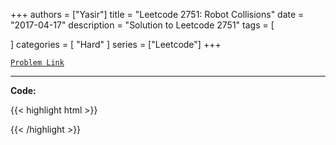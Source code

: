 
+++
authors = ["Yasir"]
title = "Leetcode 2751: Robot Collisions"
date = "2017-04-17"
description = "Solution to Leetcode 2751"
tags = [
    
]
categories = [
    "Hard"
]
series = ["Leetcode"]
+++



[`Problem Link`](https://leetcode.com/problems/robot-collisions/description/)

---

**Code:**

{{< highlight html >}}

{{< /highlight >}}

